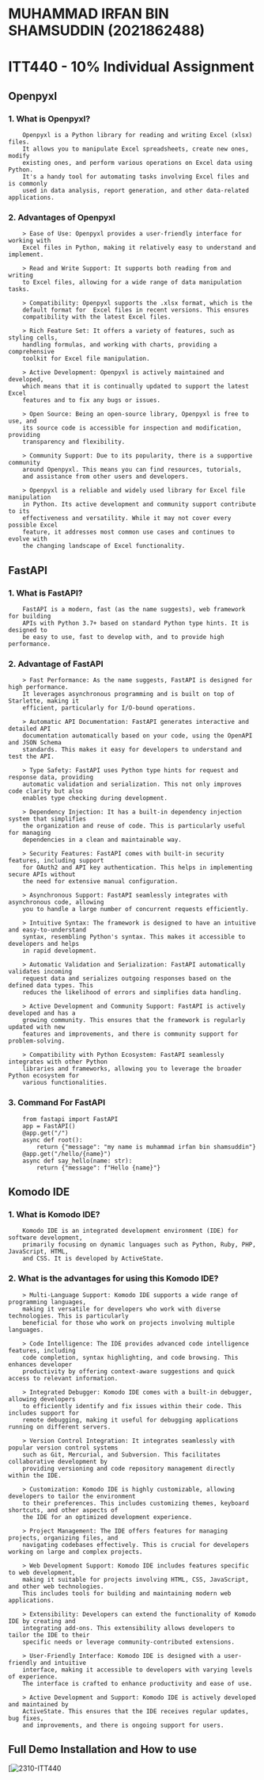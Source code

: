 # MUHAMMAD IRFAN BIN SHAMSUDDIN (2021862488)
 
# ITT440 - 10% Individual Assignment


## Openpyxl
### 1. What is Openpyxl?
		Openpyxl is a Python library for reading and writing Excel (xlsx) files. 
		It allows you to manipulate Excel spreadsheets, create new ones, modify 
		existing ones, and perform various operations on Excel data using Python. 
		It's a handy tool for automating tasks involving Excel files and is commonly 
		used in data analysis, report generation, and other data-related applications.

### 2. Advantages of Openpyxl
		> Ease of Use: Openpyxl provides a user-friendly interface for working with 
		Excel files in Python, making it relatively easy to understand and implement.

		> Read and Write Support: It supports both reading from and writing 
		to Excel files, allowing for a wide range of data manipulation tasks.

		> Compatibility: Openpyxl supports the .xlsx format, which is the 
		default format for	Excel files in recent versions. This ensures
		compatibility with the latest Excel files.

		> Rich Feature Set: It offers a variety of features, such as styling cells, 
		handling formulas, and working with charts, providing a comprehensive 
		toolkit for Excel file manipulation.

		> Active Development: Openpyxl is actively maintained and developed, 
		which means that it is continually updated to support the latest Excel 
		features and to fix any bugs or issues.

		> Open Source: Being an open-source library, Openpyxl is free to use, and 
		its source code is accessible for inspection and modification, providing 
		transparency and flexibility.

		> Community Support: Due to its popularity, there is a supportive community 
		around Openpyxl. This means you can find resources, tutorials,
		and assistance from other users and developers.

		> Openpyxl is a reliable and widely used library for Excel file manipulation 
		in Python. Its active development and community support contribute to its 
		effectiveness and versatility. While it may not cover every possible Excel 
		feature, it addresses most common use cases and continues to evolve with 
		the changing landscape of Excel functionality.
		
## FastAPI
### 1. What is FastAPI?
		FastAPI is a modern, fast (as the name suggests), web framework for building 
		APIs with Python 3.7+ based on standard Python type hints. It is designed to 
		be easy to use, fast to develop with, and to provide high performance.

### 2. Advantage of FastAPI

		> Fast Performance: As the name suggests, FastAPI is designed for high performance.
		It leverages asynchronous programming and is built on top of Starlette, making it 
		efficient, particularly for I/O-bound operations.

		> Automatic API Documentation: FastAPI generates interactive and detailed API 
		documentation automatically based on your code, using the OpenAPI and JSON Schema
		standards. This makes it easy for developers to understand and test the API.

		> Type Safety: FastAPI uses Python type hints for request and response data, providing
		automatic validation and serialization. This not only improves code clarity but also 
		enables type checking during development.

		> Dependency Injection: It has a built-in dependency injection system that simplifies 
		the organization and reuse of code. This is particularly useful for managing 
		dependencies in a clean and maintainable way.

		> Security Features: FastAPI comes with built-in security features, including support
		for OAuth2 and API key authentication. This helps in implementing secure APIs without 
		the need for extensive manual configuration.

		> Asynchronous Support: FastAPI seamlessly integrates with asynchronous code, allowing
		you to handle a large number of concurrent requests efficiently.

		> Intuitive Syntax: The framework is designed to have an intuitive and easy-to-understand 
		syntax, resembling Python's syntax. This makes it accessible to developers and helps 
		in rapid development.

		> Automatic Validation and Serialization: FastAPI automatically validates incoming
		request data and serializes outgoing responses based on the defined data types. This
		reduces the likelihood of errors and simplifies data handling.

		> Active Development and Community Support: FastAPI is actively developed and has a
		growing community. This ensures that the framework is regularly updated with new 
		features and improvements, and there is community support for problem-solving.

		> Compatibility with Python Ecosystem: FastAPI seamlessly integrates with other Python
		libraries and frameworks, allowing you to leverage the broader Python ecosystem for 
		various functionalities.

### 3. Command For FastAPI
		from fastapi import FastAPI
		app = FastAPI()
		@app.get("/")
		async def root():
		    return {"message": "my name is muhammad irfan bin shamsuddin"}
		@app.get("/hello/{name}")
		async def say_hello(name: str):
		    return {"message": f"Hello {name}"}

## Komodo IDE
### 1. What is Komodo IDE?
		Komodo IDE is an integrated development environment (IDE) for software development, 
  		primarily focusing on dynamic languages such as Python, Ruby, PHP, JavaScript, HTML, 
    	and CSS. It is developed by ActiveState.

### 2. What is the advantages for using this Komodo IDE?
		> Multi-Language Support: Komodo IDE supports a wide range of programming languages,
 		making it versatile for developers who work with diverse technologies. This is particularly 
  		beneficial for those who work on projects involving multiple languages.

		> Code Intelligence: The IDE provides advanced code intelligence features, including 
  		code completion, syntax highlighting, and code browsing. This enhances developer
    	productivity by offering context-aware suggestions and quick access to relevant information.

		> Integrated Debugger: Komodo IDE comes with a built-in debugger, allowing developers 
  		to efficiently identify and fix issues within their code. This includes support for 
    	remote debugging, making it useful for debugging applications running on different servers.

		> Version Control Integration: It integrates seamlessly with popular version control systems 
  		such as Git, Mercurial, and Subversion. This facilitates collaborative development by 
		providing versioning and code repository management directly within the IDE.

		> Customization: Komodo IDE is highly customizable, allowing developers to tailor the environment
  		to their preferences. This includes customizing themes, keyboard shortcuts, and other aspects of
  		the IDE for an optimized development experience.

		> Project Management: The IDE offers features for managing projects, organizing files, and
  		navigating codebases effectively. This is crucial for developers working on large and complex projects.

		> Web Development Support: Komodo IDE includes features specific to web development, 
  		making it suitable for projects involving HTML, CSS, JavaScript, and other web technologies. 
    	This includes tools for building and maintaining modern web applications.

		> Extensibility: Developers can extend the functionality of Komodo IDE by creating and
  		integrating add-ons. This extensibility allows developers to tailor the IDE to their
    	specific needs or leverage community-contributed extensions.

		> User-Friendly Interface: Komodo IDE is designed with a user-friendly and intuitive
  		interface, making it accessible to developers with varying levels of experience. 
    	The interface is crafted to enhance productivity and ease of use.

		> Active Development and Support: Komodo IDE is actively developed and maintained by 
  		ActiveState. This ensures that the IDE receives regular updates, bug fixes,
    	and improvements, and there is ongoing support for users.

## Full Demo Installation and How to use
[![2310-ITT440](https://www.youtube.com/watch?v=hDCUhxmAIVE)
